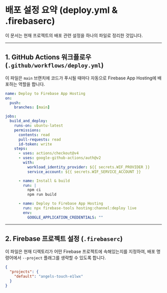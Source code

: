 # 배포 설정 요약 (deploy.yml & .firebaserc)

이 문서는 현재 프로젝트의 배포 관련 설정을 하나의 파일로 정리한 것입니다.

---

## 1. GitHub Actions 워크플로우 (`.github/workflows/deploy.yml`)

이 파일은 `main` 브랜치에 코드가 푸시될 때마다 자동으로 Firebase App Hosting에 배포하는 역할을 합니다.

```yml
name: Deploy to Firebase App Hosting
on:
  push:
    branches: [main]

jobs:
  build_and_deploy:
    runs-on: ubuntu-latest
    permissions:
      contents: read
      pull-requests: read
      id-token: write
    steps:
      - uses: actions/checkout@v4
      - uses: google-github-actions/auth@v2
        with:
          workload_identity_provider: ${{ secrets.WIF_PROVIDER }}
          service_account: ${{ secrets.WIF_SERVICE_ACCOUNT }}

      - name: Install & build
        run: |
          npm ci
          npm run build

      - name: Deploy to Firebase App Hosting
        run: npx firebase-tools hosting:channel:deploy live
        env:
          GOOGLE_APPLICATION_CREDENTIALS: ""
```

---

## 2. Firebase 프로젝트 설정 (`.firebaserc`)

이 파일은 현재 디렉토리가 어떤 Firebase 프로젝트에 속해있는지를 지정하여, 배포 명령어에서 `--project` 플래그를 생략할 수 있도록 합니다.

```json
{
  "projects": {
    "default": "angels-touch-e1lwx"
  }
}
```
